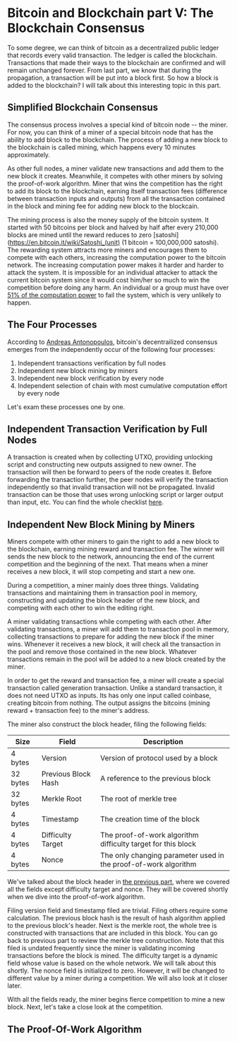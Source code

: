# Bitcoin and Blockchain part V: The Blockchain Consensus

To some degree, we can think of bitcoin as a decentralized public ledger that records every valid transaction. The ledger is called the blockchain. Transactions that made their ways to the blockchain are confirmed and will remain unchanged forever. From last part, we know that during the propagation, a transaction will be put into a block first. So how a block is added to the blockchain? I will talk about this interesting topic in this part.

## Simplified Blockchain Consensus

The consensus process involves a special kind of bitcoin node -- the miner. For now, you can think of a miner of a special bitcoin node that has the ability to add block to the blockchain. The process of adding a new block to the blockchain is called mining, which happens every 10 minutes approximately. 

As other full nodes, a miner validate new transactions and add them to the new block it creates. Meanwhile, it competes with other miners by solving the proof-of-work algorithm. Miner that wins the competition has the right to add its block to the blockchain, earning itself transaction fees (difference between transaction inputs and outputs) from all the transaction contained in the block and mining fee for adding new block to the blockcain. 

The mining process is also the money supply of the bitcoin system. It started with 50 bitcoins per block and halved by half after every 210,000 blocks are mined until the reward reduces to zero [satoshi](https://en.bitcoin.it/wiki/Satoshi_(unit) (1 bitcoin = 100,000,000 satoshi). The rewarding system attracts more miners and encourages them to compete with each others, increasing the computation power to the bitcoin network. The increasing computation power makes it harder and harder to attack the system. It is impossible for an individual attacker to attack the current bitcoin system since it would cost him/her so much to win the competition before doing any harm. An individual or a group must have over [51% of the computation power](http://bitcoin.stackexchange.com/questions/658/what-can-an-attacker-with-51-of-hash-power-do) to fail the system, which is very unlikely to happen.

## The Four Processes
According to [Andreas Antonopoulos](https://antonopoulos.com/), bitcoin's decentrailized consensus emerges from the independently occur of the following four processes: 

1. Independent transactions verification by full nodes
2. Independent new block mining by miners
3. Independent new block verification by every node
4. Independent selection of chain with most cumulative computation effort by every node

Let's exam these processes one by one. 

## Independent Transaction Verification by Full Nodes

A transaction is created when by collecting UTXO, providing unlocking script and constructing new outputs assigned to new owner. The transaction will then be forward to peers of the node creates it. Before forwarding the transaction further, the peer nodes will verify the transaction independently so that invalid transaction will not be propagated. Invalid transaction can be those that uses wrong unlocking script or larger output than input, etc. You can find the whole checklist [here](https://en.bitcoin.it/wiki/Protocol_rules#.22tx.22_messages). 

## Independent New Block Mining by Miners

Miners compete with other miners to gain the right to add a new block to the blockchain, earning mining reward and transaction fee. The winner will sends the new block to the network, announcing the end of the current competition and the beginning of the next. That means when a miner receives a new block, it will stop competing and start a new one. 

During a competition, a miner mainly does three things. Validating transactions and maintaining them in transaction pool in memory, constructing and updating the block header of the new block, and competing with each other to win the editing right. 

A miner validating transactions while competing with each other. After validating transactions, a miner will add them to transaction pool in memory, collecting transactions to prepare for adding the new block if the miner wins. Whenever it receives a new block, it will check all the transaction in the pool and remove those contained in the new block. Whatever transactions remain in the pool will be added to a new block created by the miner. 

In order to get the reward and transaction fee, a miner will create a special transaction called generation transaction. Unlike a standard transaction, it does not need UTXO as inputs. Its has only one input called coinbase, creating bitcoin from nothing. The output assigns the bitcoins (mining reward + transaction fee) to the miner's address. 

The miner also construct the block header, filing the following fields:

Size | Field | Description
---- | ----- | -----------
4 bytes | Version | Version of protocol used by a block
32 bytes | Previous Block Hash | A reference to the previous block
32 bytes | Merkle Root | The root of merkle tree
4 bytes | Timestamp | The creation time of the block
4 bytes | Difficulty Target | The proof-of-work algorithm difficulty target for this block
4 bytes | Nonce | The only changing parameter used in the proof-of-work algorithm

We've talked about the block header in [the previous part](/doc/Blockchain.md ), where we covered all the fields except difficulty target and nonce. They will be covered shortly when we dive into the proof-of-work algorithm. 

Filing version field and timestamp filed are trivial. Filing others require some calculation. The previous block hash is the result of hash algorithm applied to the previous block's header. Next is the merkle root, the whole tree is constructed with transactions that are included in this block. You can go back to previous part to review the merkle tree construction. Note that this filed is undated frequently since the miner is validating incoming transactions before the block is mined. The difficulty target is a dynamic field whose value is based on the whole network. We will talk about this shortly. The nonce field is initialized to zero. However, it will be changed to different value by a miner during a competition. We will also look at it closer later. 

With all the fields ready, the miner begins fierce competition to mine a new block. Next, let's take a close look at the competition.

## The Proof-Of-Work Algorithm



